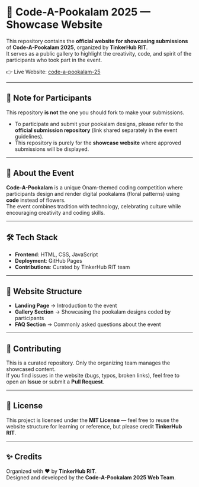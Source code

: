 # 🌸 Code-A-Pookalam 2025 — Showcase Website  

This repository contains the **official website for showcasing submissions** of **Code-A-Pookalam 2025**, organized by **TinkerHub RIT**.  
It serves as a public gallery to highlight the creativity, code, and spirit of the participants who took part in the event.  

👉 Live Website: [code-a-pookalam-25](https://tinkerhub-rit-official.github.io/code-a-pooakalam-25/)  

---

## 🚨 Note for Participants  
This repository **is not** the one you should fork to make your submissions.  
- To participate and submit your pookalam designs, please refer to the **official submission repository** (link shared separately in the event guidelines).  
- This repository is purely for the **showcase website** where approved submissions will be displayed.  

---

## 📖 About the Event  
**Code-A-Pookalam** is a unique Onam-themed coding competition where participants design and render digital pookalams (floral patterns) using **code** instead of flowers.  
The event combines tradition with technology, celebrating culture while encouraging creativity and coding skills.  

---

## 🛠️ Tech Stack  
- **Frontend**: HTML, CSS, JavaScript  
- **Deployment**: GitHub Pages  
- **Contributions**: Curated by TinkerHub RIT team  

---

## 🎨 Website Structure  
- **Landing Page** → Introduction to the event  
- **Gallery Section** → Showcasing the pookalam designs coded by participants  
- **FAQ Section** → Commonly asked questions about the event  

---

## 📌 Contributing  
This is a curated repository. Only the organizing team manages the showcased content.  
If you find issues in the website (bugs, typos, broken links), feel free to open an **Issue** or submit a **Pull Request**.  

---

## 📜 License  
This project is licensed under the **MIT License** — feel free to reuse the website structure for learning or reference, but please credit **TinkerHub RIT**.  

---

## ✨ Credits  
Organized with ❤️ by **TinkerHub RIT**.  
Designed and developed by the **Code-A-Pookalam 2025 Web Team**.  

